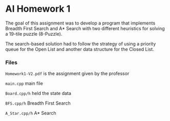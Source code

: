 # AI Homework 1

The goal of this assignment was to develop a program that implements Breadth First Search and A* Search with two different heuristics for solving a 19-tile puzzle (8-Puzzle).

The search-based solution had to follow the strategy of using a priority queue for the Open List and another data structure for the Closed List.

### Files

`Homework1-V2.pdf` is the assignment given by the professor

`main.cpp` main file

`Board.cpp/h` held the state data

`BFS.cpp/h` Breadth First Search

`A_Star.cpp/h` A* Search
